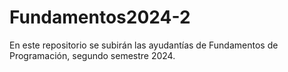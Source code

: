# Fundamentos2024-2

En este repositorio se subirán las ayudantías de Fundamentos de Programación, segundo semestre 2024.
